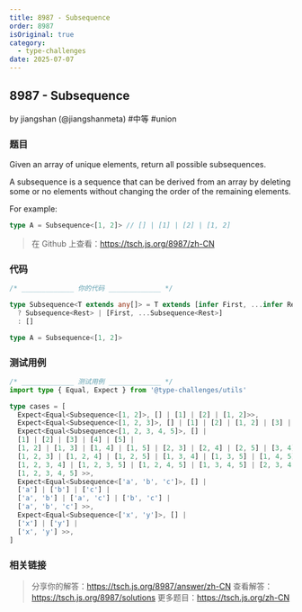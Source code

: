 ```yaml
---
title: 8987 - Subsequence
order: 8987
isOriginal: true
category:
  - type-challenges
date: 2025-07-07
---
```


8987 - Subsequence
-------
by jiangshan (@jiangshanmeta) #中等 #union

### 题目

Given an array of unique elements, return all possible subsequences.

A subsequence is a sequence that can be derived from an array by deleting some or no elements without changing the order of the remaining elements.

For example:

```typescript
type A = Subsequence<[1, 2]> // [] | [1] | [2] | [1, 2]
```

> 在 Github 上查看：https://tsch.js.org/8987/zh-CN

### 代码

```ts
/* _____________ 你的代码 _____________ */

type Subsequence<T extends any[]> = T extends [infer First, ...infer Rest]
  ? Subsequence<Rest> | [First, ...Subsequence<Rest>]
  : []

type A = Subsequence<[1, 2]>

```

### 测试用例

```ts
/* _____________ 测试用例 _____________ */
import type { Equal, Expect } from '@type-challenges/utils'

type cases = [
  Expect<Equal<Subsequence<[1, 2]>, [] | [1] | [2] | [1, 2]>>,
  Expect<Equal<Subsequence<[1, 2, 3]>, [] | [1] | [2] | [1, 2] | [3] | [1, 3] | [2, 3] | [1, 2, 3]>>,
  Expect<Equal<Subsequence<[1, 2, 3, 4, 5]>, [] |
  [1] | [2] | [3] | [4] | [5] |
  [1, 2] | [1, 3] | [1, 4] | [1, 5] | [2, 3] | [2, 4] | [2, 5] | [3, 4] | [3, 5] | [4, 5] |
  [1, 2, 3] | [1, 2, 4] | [1, 2, 5] | [1, 3, 4] | [1, 3, 5] | [1, 4, 5] | [2, 3, 4] | [2, 3, 5] | [2, 4, 5] | [3, 4, 5] |
  [1, 2, 3, 4] | [1, 2, 3, 5] | [1, 2, 4, 5] | [1, 3, 4, 5] | [2, 3, 4, 5] |
  [1, 2, 3, 4, 5] >>,
  Expect<Equal<Subsequence<['a', 'b', 'c']>, [] |
  ['a'] | ['b'] | ['c'] |
  ['a', 'b'] | ['a', 'c'] | ['b', 'c'] |
  ['a', 'b', 'c'] >>,
  Expect<Equal<Subsequence<['x', 'y']>, [] |
  ['x'] | ['y'] |
  ['x', 'y'] >>,
]

```

### 相关链接

> 分享你的解答：https://tsch.js.org/8987/answer/zh-CN
> 查看解答：https://tsch.js.org/8987/solutions
> 更多题目：https://tsch.js.org/zh-CN

